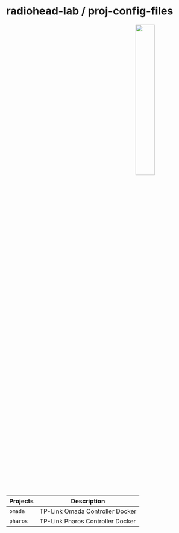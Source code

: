<h1>radiohead-lab / proj-config-files</h1>
<img width="32%" src="https://github.com/radiohead-lab/proj-config-files/assets/54436962/9d9b031a-5d2c-44e3-900f-455d1652c10f" align="right"/>

| Projects | Description |
| --- | --- |
| `omada` | TP-Link Omada Controller Docker |
| `pharos` | TP-Link Pharos Controller Docker |
